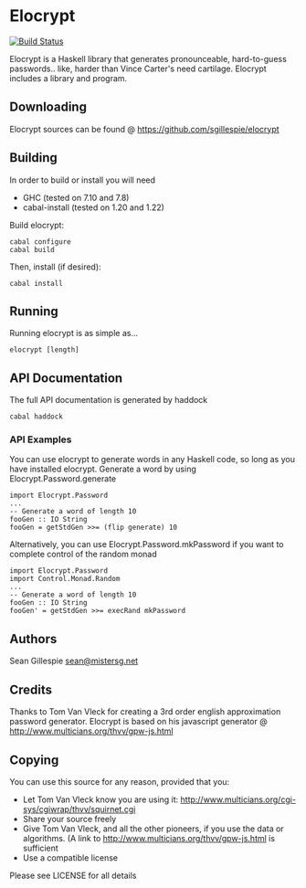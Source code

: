 # Elocrypt
[![Build Status](https://travis-ci.org/sgillespie/elocrypt.svg?branch=master)](https://travis-ci.org/sgillespie/elocrypt)

Elocrypt is a Haskell library that generates pronounceable, hard-to-guess passwords.. like, harder than Vince Carter's need cartilage. Elocrypt includes a library and program.

## Downloading
Elocrypt sources can be found @ https://github.com/sgillespie/elocrypt

## Building
In order to build or install you will need
 * GHC (tested on 7.10 and 7.8)
 * cabal-install (tested on 1.20 and 1.22)

Build elocrypt:
```
cabal configure
cabal build
```
Then, install (if desired):
```
cabal install
```

## Running
Running elocrypt is as simple as...
```
elocrypt [length]
```

## API Documentation
The full API documentation is generated by haddock
```
cabal haddock
```

### API Examples
You can use elocrypt to generate words in any Haskell code, so long as you have installed elocrypt. Generate a word by using Elocrypt.Password.generate
```
import Elocrypt.Password
...
-- Generate a word of length 10
fooGen :: IO String
fooGen = getStdGen >>= (flip generate) 10 
```

Alternatively, you can use Elocrypt.Password.mkPassword if you want to complete control of the random monad
```
import Elocrypt.Password
import Control.Monad.Random
...
-- Generate a word of length 10
fooGen :: IO String
fooGen' = getStdGen >>= execRand mkPassword
```

## Authors
Sean Gillespie <sean@mistersg.net>

## Credits
Thanks to Tom Van Vleck for creating a 3rd order english approximation password generator.  Elocrypt is based on his javascript generator @ http://www.multicians.org/thvv/gpw-js.html

## Copying
You can use this source for any reason, provided that you:

 * Let Tom Van Vleck know you are using it: http://www.multicians.org/cgi-sys/cgiwrap/thvv/squirnet.cgi
 * Share your source freely
 * Give Tom Van Vleck, and all the other pioneers, if you use the data or algorithms. (A link to http://www.multicians.org/thvv/gpw-js.html is sufficient
 * Use a compatible license

Please see LICENSE for all details
